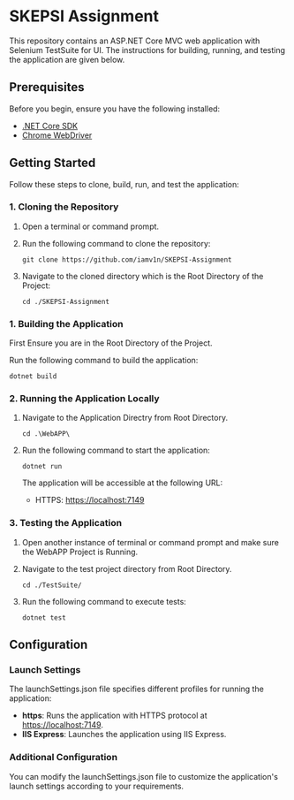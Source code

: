 # SKEPSI Assignment

This repository contains an ASP.NET Core MVC web application with Selenium TestSuite for UI.
The instructions for building, running, and testing the application are given below.

## Prerequisites

Before you begin, ensure you have the following installed:

- [.NET Core SDK](https://dotnet.microsoft.com/download)
- [Chrome WebDriver](https://sites.google.com/a/chromium.org/chromedriver/downloads)

## Getting Started

Follow these steps to clone, build, run, and test the application:

### 1. Cloning the Repository

1. Open a terminal or command prompt.

2. Run the following command to clone the repository:
   ```
   git clone https://github.com/iamv1n/SKEPSI-Assignment
   ```
3. Navigate to the cloned directory which is the Root Directory of the Project:
   ```
   cd ./SKEPSI-Assignment
   ```

### 1. Building the Application

First Ensure you are in the Root Directory of the Project.

Run the following command to build the application:
   ```
   dotnet build
   ```

### 2. Running the Application Locally

1. Navigate to the Application Directry from Root Directory.
   ```
   cd .\WebAPP\
   ```
2. Run the following command to start the application:
   ```
   dotnet run
   ```

   The application will be accessible at the following URL:
   - HTTPS: [https://localhost:7149](https://localhost:7149)

### 3. Testing the Application

1. Open another instance of terminal or command prompt and make sure the WebAPP Project is Running.

2. Navigate to the test project directory from Root Directory.

   ```
   cd ./TestSuite/
   ```

3. Run the following command to execute tests:
   ```
   dotnet test
   ```

## Configuration

### Launch Settings

The launchSettings.json file specifies different profiles for running the application:

- **https**: Runs the application with HTTPS protocol at [https://localhost:7149](https://localhost:7149).
- **IIS Express**: Launches the application using IIS Express.

### Additional Configuration

You can modify the launchSettings.json file to customize the application's launch settings according to your requirements.

